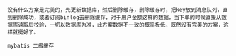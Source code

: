 

    没有什么方案是完美的，先更新数据库，然后删除缓存，删除缓存时，把key放到消息队列，直到删除成功，或者订阅binlog去删除缓存，对于用户金额这样的数据，当下单的时候直接从数据库读取后校验，一切以数据库为准，此方案数据不一致的概率极低，既然没有完美的方案，这样就挺好了。

    mybatis 二级缓存